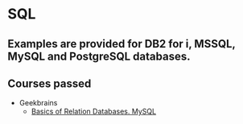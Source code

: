 # SQL

## Examples are provided for DB2 for i, MSSQL, MySQL and PostgreSQL databases.

## Courses passed

* Geekbrains
    * [Basics of Relation Databases. MySQL](https://gb.ru/lessons/216512)